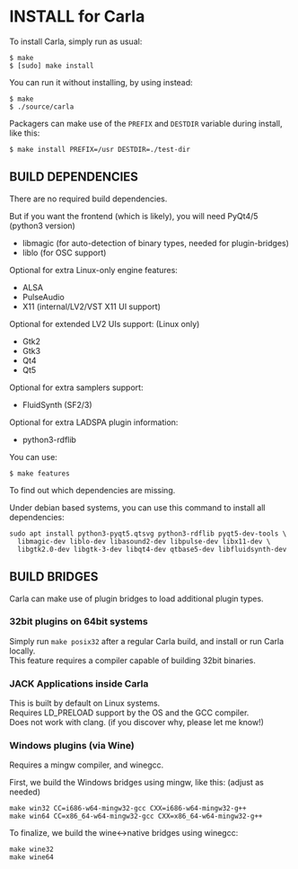 # INSTALL for Carla

To install Carla, simply run as usual:
```
$ make
$ [sudo] make install
```

You can run it without installing, by using instead:
```
$ make
$ ./source/carla
```

Packagers can make use of the `PREFIX` and `DESTDIR` variable during install, like this:
```
$ make install PREFIX=/usr DESTDIR=./test-dir
```

## BUILD DEPENDENCIES

There are no required build dependencies.

But if you want the frontend (which is likely), you will need PyQt4/5 (python3 version)

 - libmagic (for auto-detection of binary types, needed for plugin-bridges)
 - liblo    (for OSC support)

Optional for extra Linux-only engine features:

 - ALSA
 - PulseAudio
 - X11 (internal/LV2/VST X11 UI support)

Optional for extended LV2 UIs support: (Linux only)

 - Gtk2
 - Gtk3
 - Qt4
 - Qt5

Optional for extra samplers support:

 - FluidSynth (SF2/3)

Optional for extra LADSPA plugin information:

 - python3-rdflib


You can use:
```
$ make features
```
To find out which dependencies are missing.


Under debian based systems, you can use this command to install all dependencies:
```
sudo apt install python3-pyqt5.qtsvg python3-rdflib pyqt5-dev-tools \
  libmagic-dev liblo-dev libasound2-dev libpulse-dev libx11-dev \
  libgtk2.0-dev libgtk-3-dev libqt4-dev qtbase5-dev libfluidsynth-dev
```

## BUILD BRIDGES

Carla can make use of plugin bridges to load additional plugin types.

### 32bit plugins on 64bit systems

Simply run `make posix32` after a regular Carla build, and install or run Carla locally.<br/>
This feature requires a compiler capable of building 32bit binaries.

### JACK Applications inside Carla

This is built by default on Linux systems.<br/>
Requires LD_PRELOAD support by the OS and the GCC compiler.<br/>
Does not work with clang. (if you discover why, please let me know!)

### Windows plugins (via Wine)

Requires a mingw compiler, and winegcc.

First, we build the Windows bridges using mingw, like this: (adjust as needed)
```
make win32 CC=i686-w64-mingw32-gcc CXX=i686-w64-mingw32-g++
make win64 CC=x86_64-w64-mingw32-gcc CXX=x86_64-w64-mingw32-g++
```

To finalize, we build the wine<->native bridges using winegcc:
```
make wine32
make wine64
```

